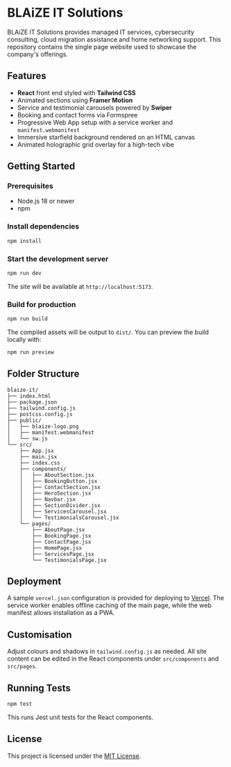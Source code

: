 # BLAiZE IT Solutions

BLAiZE IT Solutions provides managed IT services, cybersecurity consulting, cloud migration assistance and home networking support. This repository contains the single page website used to showcase the company's offerings.

## Features

- **React** front end styled with **Tailwind CSS**
- Animated sections using **Framer Motion**
- Service and testimonial carousels powered by **Swiper**
- Booking and contact forms via Formspree
- Progressive Web App setup with a service worker and `manifest.webmanifest`
- Immersive starfield background rendered on an HTML canvas
- Animated holographic grid overlay for a high-tech vibe

## Getting Started

### Prerequisites
- Node.js 18 or newer
- npm

### Install dependencies
```bash
npm install
```

### Start the development server
```bash
npm run dev
```
The site will be available at `http://localhost:5173`.

### Build for production
```bash
npm run build
```
The compiled assets will be output to `dist/`. You can preview the build locally with:
```bash
npm run preview
```

## Folder Structure
```
blaize-it/
├── index.html
├── package.json
├── tailwind.config.js
├── postcss.config.js
├── public/
│   ├── blaize-logo.png
│   ├── manifest.webmanifest
│   └── sw.js
└── src/
    ├── App.jsx
    ├── main.jsx
    ├── index.css
    ├── components/
    │   ├── AboutSection.jsx
    │   ├── BookingButton.jsx
    │   ├── ContactSection.jsx
    │   ├── HeroSection.jsx
    │   ├── Navbar.jsx
    │   ├── SectionDivider.jsx
    │   ├── ServicesCarousel.jsx
    │   └── TestimonialsCarousel.jsx
    └── pages/
        ├── AboutPage.jsx
        ├── BookingPage.jsx
        ├── ContactPage.jsx
        ├── HomePage.jsx
        ├── ServicesPage.jsx
        └── TestimonialsPage.jsx
```

## Deployment
A sample `vercel.json` configuration is provided for deploying to [Vercel](https://vercel.com/). The service worker enables offline caching of the main page, while the web manifest allows installation as a PWA.

## Customisation
Adjust colours and shadows in `tailwind.config.js` as needed. All site content can be edited in the React components under `src/components` and `src/pages`.

## Running Tests
```bash
npm test
```
This runs Jest unit tests for the React components.

## License
This project is licensed under the [MIT License](./LICENSE).
